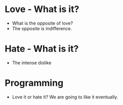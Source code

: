 # Love - What is it?
* What is the opposite of love?
* The opposite is indifference.

# Hate - What is it?
* The intense dislike

# Programming
* Love it or hate it?
We are going to like it eventually.
